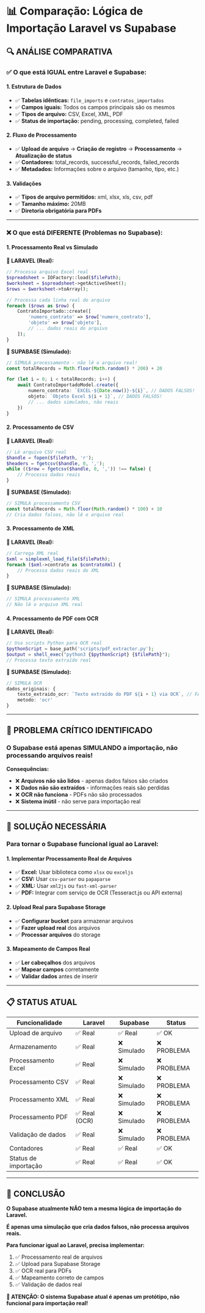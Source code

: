 # 📊 Comparação: Lógica de Importação Laravel vs Supabase

## 🔍 **ANÁLISE COMPARATIVA**

### ✅ **O que está IGUAL entre Laravel e Supabase:**

#### **1. Estrutura de Dados**
- ✅ **Tabelas idênticas:** `file_imports` e `contratos_importados`
- ✅ **Campos iguais:** Todos os campos principais são os mesmos
- ✅ **Tipos de arquivo:** CSV, Excel, XML, PDF
- ✅ **Status de importação:** pending, processing, completed, failed

#### **2. Fluxo de Processamento**
- ✅ **Upload de arquivo** → **Criação de registro** → **Processamento** → **Atualização de status**
- ✅ **Contadores:** total_records, successful_records, failed_records
- ✅ **Metadados:** Informações sobre o arquivo (tamanho, tipo, etc.)

#### **3. Validações**
- ✅ **Tipos de arquivo permitidos:** xml, xlsx, xls, csv, pdf
- ✅ **Tamanho máximo:** 20MB
- ✅ **Diretoria obrigatória para PDFs**

---

### ❌ **O que está DIFERENTE (Problemas no Supabase):**

#### **1. Processamento Real vs Simulado**

**🔴 LARAVEL (Real):**
```php
// Processa arquivo Excel real
$spreadsheet = IOFactory::load($filePath);
$worksheet = $spreadsheet->getActiveSheet();
$rows = $worksheet->toArray();

// Processa cada linha real do arquivo
foreach ($rows as $row) {
    ContratoImportado::create([
        'numero_contrato' => $row['numero_contrato'],
        'objeto' => $row['objeto'],
        // ... dados reais do arquivo
    ]);
}
```

**🔴 SUPABASE (Simulado):**
```typescript
// SIMULA processamento - não lê o arquivo real!
const totalRecords = Math.floor(Math.random() * 200) + 20

for (let i = 0; i < totalRecords; i++) {
    await ContratoImportadoModel.create({
        numero_contrato: `EXCEL-${Date.now()}-${i}`, // DADOS FALSOS!
        objeto: `Objeto Excel ${i + 1}`, // DADOS FALSOS!
        // ... dados simulados, não reais
    })
}
```

#### **2. Processamento de CSV**

**🔴 LARAVEL (Real):**
```php
// Lê arquivo CSV real
$handle = fopen($filePath, 'r');
$headers = fgetcsv($handle, 0, ',');
while (($row = fgetcsv($handle, 0, ',')) !== false) {
    // Processa dados reais
}
```

**🔴 SUPABASE (Simulado):**
```typescript
// SIMULA processamento CSV
const totalRecords = Math.floor(Math.random() * 100) + 10
// Cria dados falsos, não lê o arquivo real
```

#### **3. Processamento de XML**

**🔴 LARAVEL (Real):**
```php
// Carrega XML real
$xml = simplexml_load_file($filePath);
foreach ($xml->contrato as $contratoXml) {
    // Processa dados reais do XML
}
```

**🔴 SUPABASE (Simulado):**
```typescript
// SIMULA processamento XML
// Não lê o arquivo XML real
```

#### **4. Processamento de PDF com OCR**

**🔴 LARAVEL (Real):**
```php
// Usa scripts Python para OCR real
$pythonScript = base_path('scripts/pdf_extractor.py');
$output = shell_exec("python3 {$pythonScript} {$filePath}");
// Processa texto extraído real
```

**🔴 SUPABASE (Simulado):**
```typescript
// SIMULA OCR
dados_originais: {
    texto_extraido_ocr: `Texto extraído do PDF ${i + 1} via OCR`, // FALSO!
    metodo: 'ocr'
}
```

---

## 🚨 **PROBLEMA CRÍTICO IDENTIFICADO**

### **O Supabase está apenas SIMULANDO a importação, não processando arquivos reais!**

**Consequências:**
- ❌ **Arquivos não são lidos** - apenas dados falsos são criados
- ❌ **Dados não são extraídos** - informações reais são perdidas
- ❌ **OCR não funciona** - PDFs não são processados
- ❌ **Sistema inútil** - não serve para importação real

---

## 🔧 **SOLUÇÃO NECESSÁRIA**

### **Para tornar o Supabase funcional igual ao Laravel:**

#### **1. Implementar Processamento Real de Arquivos**
- ✅ **Excel:** Usar biblioteca como `xlsx` ou `exceljs`
- ✅ **CSV:** Usar `csv-parser` ou `papaparse`
- ✅ **XML:** Usar `xml2js` ou `fast-xml-parser`
- ✅ **PDF:** Integrar com serviço de OCR (Tesseract.js ou API externa)

#### **2. Upload Real para Supabase Storage**
- ✅ **Configurar bucket** para armazenar arquivos
- ✅ **Fazer upload real** dos arquivos
- ✅ **Processar arquivos** do storage

#### **3. Mapeamento de Campos Real**
- ✅ **Ler cabeçalhos** dos arquivos
- ✅ **Mapear campos** corretamente
- ✅ **Validar dados** antes de inserir

---

## 📋 **STATUS ATUAL**

| Funcionalidade | Laravel | Supabase | Status |
|----------------|---------|----------|--------|
| Upload de arquivo | ✅ Real | ✅ Real | ✅ OK |
| Armazenamento | ✅ Real | ❌ Simulado | ❌ PROBLEMA |
| Processamento Excel | ✅ Real | ❌ Simulado | ❌ PROBLEMA |
| Processamento CSV | ✅ Real | ❌ Simulado | ❌ PROBLEMA |
| Processamento XML | ✅ Real | ❌ Simulado | ❌ PROBLEMA |
| Processamento PDF | ✅ Real (OCR) | ❌ Simulado | ❌ PROBLEMA |
| Validação de dados | ✅ Real | ❌ Simulado | ❌ PROBLEMA |
| Contadores | ✅ Real | ✅ Real | ✅ OK |
| Status de importação | ✅ Real | ✅ Real | ✅ OK |

---

## 🎯 **CONCLUSÃO**

**O Supabase atualmente NÃO tem a mesma lógica de importação do Laravel.**

**É apenas uma simulação que cria dados falsos, não processa arquivos reais.**

**Para funcionar igual ao Laravel, precisa implementar:**
1. ✅ Processamento real de arquivos
2. ✅ Upload para Supabase Storage
3. ✅ OCR real para PDFs
4. ✅ Mapeamento correto de campos
5. ✅ Validação de dados real

**🚨 ATENÇÃO: O sistema Supabase atual é apenas um protótipo, não funcional para importação real!**

